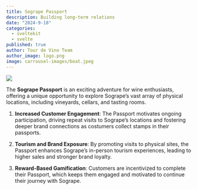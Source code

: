 ```yaml
---
title: Sogrape Passport
description: Building long-term relations
date: "2024-9-18"
categories:
  - sveltekit
  - svelte
published: true
author: Tour de Vino Team
author_image: logo.png
image: carrousel-images/boat.jpeg
---
```


![](Passport.png)

The **Sogrape Passport** is an exciting adventure for wine enthusiasts, offering a unique opportunity to explore Sogrape’s vast array of physical locations, including vineyards, cellars, and tasting rooms.

1. **Increased Customer Engagement**: The Passport motivates ongoing participation, driving repeat visits to Sogrape’s locations and fostering deeper brand connections as costumers collect stamps in their passports.

2. **Tourism and Brand Exposure**: By promoting visits to physical sites, the Passport enhances Sogrape’s in-person tourism experiences, leading to higher sales and stronger brand loyalty.

3. **Reward-Based Gamification**: Customers are incentivized to complete their Passport, which keeps them engaged and motivated to continue their journey with Sogrape.


<!--
The Passport acts as a companion for those who embark on this journey, incentivizing them to visit different Sogrape sites across various regions and countries. The goal is to engage customers with a long-term challenge that not only deepens their connection with the brand but also rewards them for exploring all that Sogrape has to offer.

1. **Starting the Journey**:

   Customers enter the program by filling out simple forms detailing their interests and preferences. This allows Sogrape to create a **Passport**, which contains a curated list of physical experiences such as vineyard tours, cellar visits, wine tastings, and more.

2. **Engagement and Challenges**:
   The Passport is designed as a **long-term challenge** that encourages customers to visit multiple locations and participate in Sogrape activities. For every completed experience—whether it’s a tour of a vineyard or a wine-tasting event—customers receive a physical label or pin to place in their Passport.

3. **The Ultimate Reward**:
   Customers are driven by the goal of completing their Passport by visiting every location and participating in every recommended activity. Once all the locations and experiences have been completed, customers receive an exclusive reward, such as limited-edition wine or an unforgettable experience tailored by Sogrape.

4. **A Game for Wine Enthusiasts**:
   The Passport is designed to be an immersive game that keeps customers engaged over time. As they progress through the various regions and countries, they not only enjoy the richness of Sogrape’s offerings but also feel a sense of achievement as they collect more pins and move closer to completing their Passport.

## Key Benefits:

- **Increased Customer Engagement**: The Passport motivates ongoing participation, driving repeat visits to Sogrape’s locations and fostering deeper brand connections.
- **Tourism and Brand Exposure**: By promoting visits to physical sites, the Passport enhances Sogrape’s in-person tourism experiences, leading to higher sales and stronger brand loyalty.
- **Reward-Based Gamification**: Customers are incentivized to complete their Passport, which keeps them engaged and motivated to continue their journey with Sogrape.

---
-->